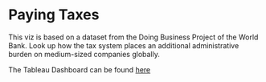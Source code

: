 # Paying Taxes

This viz is based on a dataset from the Doing Business Project of the World Bank. Look up how the tax system places an additional administrative burden on medium-sized companies globally.

The Tableau Dashboard can be found [here](https://public.tableau.com/profile/hima3382#!/vizhome/PayingTaxes/Dashboard1?publish=yes)
